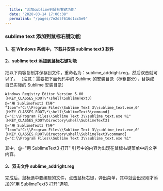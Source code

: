 ```yaml
---
  title: "添加sublime到鼠标右键功能"
  date: "2020-03-14 17:06:38"
  permalink: "/pages/7e2d5f616c1cc5e9"
---
```

### sublime text 添加到鼠标右键功能

#### 1、在 Windows 系统中，下载并安装 sublime text3 软件

#### 2、sublime text 添加到鼠标右键功能

把以下内容复制并保存到文件，重命名为：sublime_addright.reg，然后双击就可以了。
（注意：需要把下面代码中的 Sublime 的安装目录（标粗部分），替换成自已实际的 Sublime 安装目录）

```
Windows Registry Editor Version 5.00
[HKEY_CLASSES_ROOT\*\shell\SublimeText3]
@="用 SublimeText3 打开"
"Icon"="C:\\Program Files\\Sublime Text 3\\sublime_text.exe,0"
[HKEY_CLASSES_ROOT\*\shell\SublimeText3\command]
@="C:\\Program Files\\Sublime Text 3\\sublime_text.exe %1"
[HKEY_CLASSES_ROOT\Directory\shell\SublimeText3]
@="用 SublimeText3 打开"
"Icon"="C:\\Program Files\\Sublime Text 3\\sublime_text.exe,0"
[HKEY_CLASSES_ROOT\Directory\shell\SublimeText3\command]
@="C:\\Program Files\\Sublime Text 3\\sublime_text.exe %1"
```

其中，@="用 SublimeText3 打开" 引号中的内容为出现在鼠标右键菜单中的文字内容。

#### 3、双击文件 sublime_addright.reg

完成后，鼠标选中要编辑的文件，点击鼠标右键，弹出菜单，其中就会出现刚才添加的“用 SublimeText3 打开”选项.
